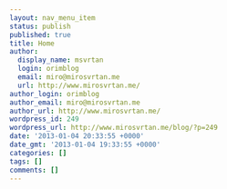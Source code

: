 ```yaml
---
layout: nav_menu_item
status: publish
published: true
title: Home
author:
  display_name: msvrtan
  login: orimblog
  email: miro@mirosvrtan.me
  url: http://www.mirosvrtan.me/
author_login: orimblog
author_email: miro@mirosvrtan.me
author_url: http://www.mirosvrtan.me/
wordpress_id: 249
wordpress_url: http://www.mirosvrtan.me/blog/?p=249
date: '2013-01-04 20:33:55 +0000'
date_gmt: '2013-01-04 19:33:55 +0000'
categories: []
tags: []
comments: []
---
```


